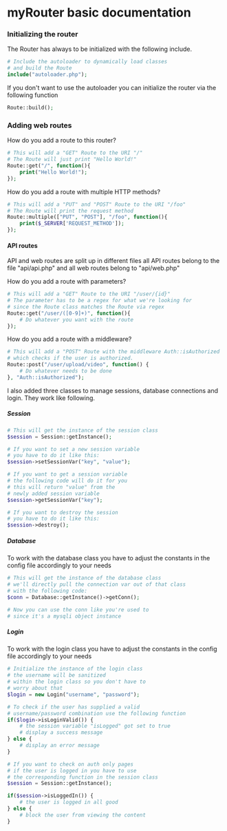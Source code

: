myRouter basic documentation
======
### Initializing the router
The Router has always to be initialized with the
following include.
```php
# Include the autoloader to dynamically load classes
# and build the Route
include("autoloader.php");
```

If you don't want to use the
autoloader you can initialize the router via the following function
```php
Route::build();
```

### Adding web routes
How do you add a route to this router?
```php
# This will add a "GET" Route to the URI "/"
# The Route will just print "Hello World!"
Route::get("/", function(){
    print("Hello World!");
});
```

How do you add a route with multiple HTTP methods?
```php
# This will add a "PUT" and "POST" Route to the URI "/foo"
# The Route will print the request method
Route::multiple(["PUT", "POST"], "/foo", function(){
    print($_SERVER['REQUEST_METHOD']);
});
```
#### API routes
API and web routes are split up in different files
all API routes belong to the file "api/api.php" and all
web routes belong to "api/web.php"

How do you add a route with parameters?
```PHP
# This will add a "GET" Route to the URI "/user/{id}"
# The parameter has to be a regex for what we're looking for
# since the Route class matches the Route via regex
Route::get("/user/([0-9]+)", function(){
    # Do whatever you want with the route
});
```

How do you add a route with a middleware?
```PHP
# This will add a "POST" Route with the middleware Auth::isAuthorized
# which checks if the user is authorized.
Route::post("/user/upload/video", function() {
    # Do whatever needs to be done
}, "Auth::isAuthorized");
```

I also added three classes to manage sessions, database connections and login. They work like following.
##### Session
```PHP
# This will get the instance of the session class
$session = Session::getInstance();

# If you want to set a new session variable
# you have to do it like this:
$session->setSessionVar("key", "value");

# If you want to get a session variable
# the following code will do it for you
# this will return "value" from the 
# newly added session variable
$session->getSessionVar("key");

# If you want to destroy the session 
# you have to do it like this:
$session->destroy();
```
##### Database
To work with the database class you have to adjust the constants in the config file accordingly to your needs
```PHP
# This will get the instance of the database class
# we'll directly pull the connection var out of that class
# with the following code:
$conn = Database::getInstance()->getConn(); 

# Now you can use the conn like you're used to
# since it's a mysqli object instance
```
##### Login
To work with the login class you have to adjust the constants in the config file accordingly to your needs
```PHP
# Initialize the instance of the login class
# the username will be sanitized
# within the login class so you don't have to
# worry about that
$login = new Login("username", "password");

# To check if the user has supplied a valid
# username/password combination use the following function
if($login->isLoginValid()) {
    # the session variable "isLogged" got set to true
    # display a success message
} else {
    # display an error message
}

# If you want to check on auth only pages
# if the user is logged in you have to use
# the corresponding function in the session class
$session = Session::getInstance();

if($session->isLoggedIn()) {
    # the user is logged in all good
} else {
    # block the user from viewing the content
}

```